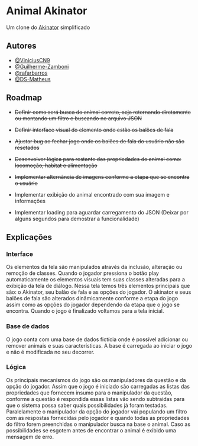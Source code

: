 
# Animal Akinator

Um clone do [Akinator](https://pt.akinator.com) simplificado
## Autores

- [@ViniciusCN9](https://github.com/ViniciusCN9)
- [@Guilherme-Zamboni](https://github.com/Guilherme-Zamboni)
- [@rafarbarros](https://github.com/rafarbarros)
- [@DS-Matheus](https://github.com/DS-Matheus)


## Roadmap

- ~~Definir como será busca do animal correto, seja retornando diretamente ou montando um filtro e buscando no arquivo JSON~~

- ~~Definir interface visual do elemento onde estão os balões de fala~~

- ~~Ajustar bug ao fechar jogo onde os balões de fala do usuário não são resetados~~

- ~~Desenvolver lógica para restante das propriedades do animal como: locomoção, habitat e alimentação~~

- ~~Implementar alternância de imagens conforme a etapa que se encontra o usuário~~

- Implementar exibição do animal encontrado com sua imagem e informações

- Implementar loading para aguardar carregamento do JSON (Deixar por alguns segundos para demostrar a funcionalidade)

## Explicações

### Interface

Os elementos da tela são manipulados através da inclusão, alteração ou remoção de classes. Quando o jogador pressiona o botão play automaticamente os elementos visuais tem suas classes alteradas para a exibição da tela de diálogo.
Nessa tela temos três elementos principais que são: o Akinator, seu balão de fala e as opções do jogador. O akinator e seus balões de fala são alterados dinâmicamente conforme a etapa do jogo assim como as opções do jogador dependendo da etapa que o jogo se encontra.
Quando o jogo é finalizado voltamos para a tela inicial.

### Base de dados

O jogo conta com uma base de dados fictícia onde é possível adicionar ou remover animais e suas características.
A base é carregada ao iniciar o jogo e não é modificada no seu decorrer.

### Lógica

Os principais mecanismos do jogo são os manipuladores da questão e da opção do jogador. Assim que o jogo é iniciado são carregadas as listas das propriedades que fornecem insumo para o manipulador da questão, conforme a questão é respondida essas listas vão sendo subtraidas para que o sistema possa saber quais possibilidades já foram testadas.
Paralelamente o manipulador da opção do jogador vai populando um filtro com as respostas fornecidas pelo jogador e quando todas as propriedades do filtro forem preenchidas o manipulador busca na base o animal.
Caso as possibilidades se esgotem antes de encontrar o animal é exibido uma mensagem de erro. 

